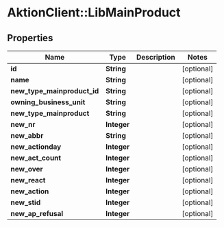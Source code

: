 # AktionClient::LibMainProduct

## Properties
Name | Type | Description | Notes
------------ | ------------- | ------------- | -------------
**id** | **String** |  | [optional] 
**name** | **String** |  | [optional] 
**new_type_mainproduct_id** | **String** |  | [optional] 
**owning_business_unit** | **String** |  | [optional] 
**new_type_mainproduct** | **String** |  | [optional] 
**new_nr** | **Integer** |  | [optional] 
**new_abbr** | **String** |  | [optional] 
**new_actionday** | **Integer** |  | [optional] 
**new_act_count** | **Integer** |  | [optional] 
**new_over** | **Integer** |  | [optional] 
**new_react** | **Integer** |  | [optional] 
**new_action** | **Integer** |  | [optional] 
**new_stid** | **Integer** |  | [optional] 
**new_ap_refusal** | **Integer** |  | [optional] 


